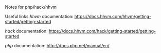Notes for php/hack/hhvm


Useful links
*hhvm* documentation: https://docs.hhvm.com/hhvm/getting-started/getting-started

*hack* documentation: https://docs.hhvm.com/hack/getting-started/getting-started

*php* documentation: http://docs.php.net/manual/en/
